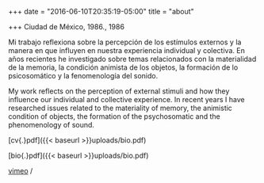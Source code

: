 +++
date = "2016-06-10T20:35:19-05:00"
title = "about"

+++
Ciudad de México, 1986., 1986

Mi trabajo reflexiona sobre la percepción de los estímulos externos y la manera en que influyen en nuestra experiencia individual y colectiva. En años recientes he investigado sobre temas relacionados con la materialidad de la memoria, la condición animista de los objetos, la formación de lo psicosomático y la fenomenología del sonido.
<p class="english">My work reflects on the perception of external stimuli and how they influence our individual and collective experience. In recent years I have researched issues related to the materiality of memory, the animistic condition of objects, the formation of the psychosomatic and the phenomenology of sound.</p>

[cv{.}pdf]({{< baseurl >}}uploads/bio.pdf)

[bio{.}pdf]({{< baseurl >}}uploads/bio.pdf)

<script type="text/javascript" language="javascript">for(coded="4kZyH4yk@UACh.Dio",key="Q7tSUgD4n9IheaoBLW6yFsvOrZRYMlHkmb3wipTCG5P10qKfujXxc8ANdJVz2E",shift=coded.length,link="",i=0;i<coded.length;i++)-1==key.indexOf(coded.charAt(i))?(ltr=coded.charAt(i),link+=ltr):(ltr=(key.indexOf(coded.charAt(i))-shift+key.length)%key.length,link+=key.charAt(ltr));document.write("<a href='mailto:"+link+"'>"+link+"</a>");</script>

<a href="https://vimeo.com/juanpablovillegas">vimeo</a> /